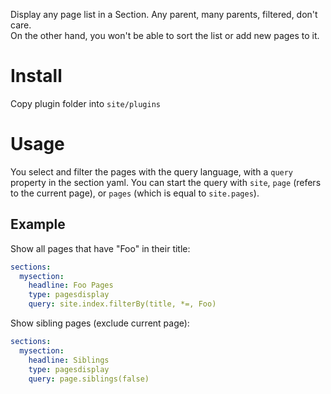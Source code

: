 Display any page list in a Section. Any parent, many parents, filtered, don't care.   
On the other hand, you won't be able to sort the list or add new pages to it.

# Install
Copy plugin folder into `site/plugins`

# Usage
You select and filter the pages with the query language, with a `query` property in the section yaml. 
You can start the query with `site`, `page` (refers to the current page), or `pages` (which is equal to `site.pages`).

## Example
Show all pages that have "Foo" in their title:

```yaml
sections:
  mysection:
    headline: Foo Pages
    type: pagesdisplay
    query: site.index.filterBy(title, *=, Foo)
```


Show sibling pages (exclude current page):

```yaml
sections:
  mysection:
    headline: Siblings
    type: pagesdisplay
    query: page.siblings(false)
```
